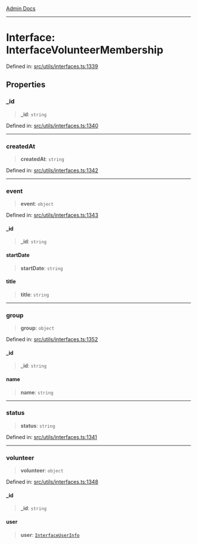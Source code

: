[Admin Docs](/)

***

# Interface: InterfaceVolunteerMembership

Defined in: [src/utils/interfaces.ts:1339](https://github.com/PalisadoesFoundation/talawa-admin/blob/main/src/utils/interfaces.ts#L1339)

## Properties

### \_id

> **\_id**: `string`

Defined in: [src/utils/interfaces.ts:1340](https://github.com/PalisadoesFoundation/talawa-admin/blob/main/src/utils/interfaces.ts#L1340)

***

### createdAt

> **createdAt**: `string`

Defined in: [src/utils/interfaces.ts:1342](https://github.com/PalisadoesFoundation/talawa-admin/blob/main/src/utils/interfaces.ts#L1342)

***

### event

> **event**: `object`

Defined in: [src/utils/interfaces.ts:1343](https://github.com/PalisadoesFoundation/talawa-admin/blob/main/src/utils/interfaces.ts#L1343)

#### \_id

> **\_id**: `string`

#### startDate

> **startDate**: `string`

#### title

> **title**: `string`

***

### group

> **group**: `object`

Defined in: [src/utils/interfaces.ts:1352](https://github.com/PalisadoesFoundation/talawa-admin/blob/main/src/utils/interfaces.ts#L1352)

#### \_id

> **\_id**: `string`

#### name

> **name**: `string`

***

### status

> **status**: `string`

Defined in: [src/utils/interfaces.ts:1341](https://github.com/PalisadoesFoundation/talawa-admin/blob/main/src/utils/interfaces.ts#L1341)

***

### volunteer

> **volunteer**: `object`

Defined in: [src/utils/interfaces.ts:1348](https://github.com/PalisadoesFoundation/talawa-admin/blob/main/src/utils/interfaces.ts#L1348)

#### \_id

> **\_id**: `string`

#### user

> **user**: [`InterfaceUserInfo`](InterfaceUserInfo.md)
